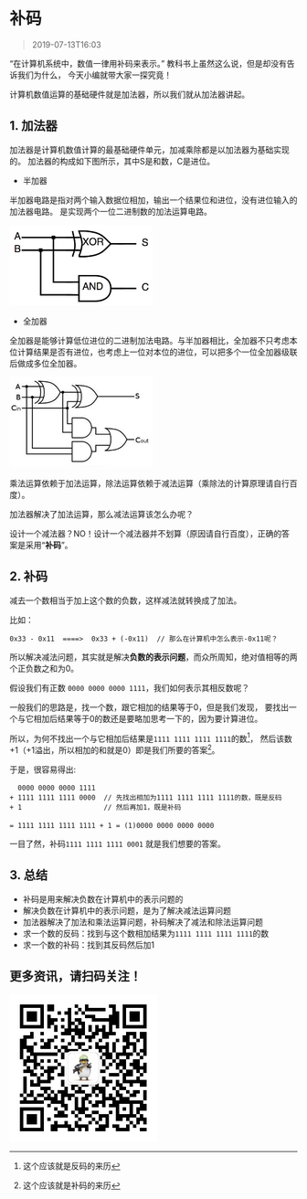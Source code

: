 # 补码

> 2019-07-13T16:03

“在计算机系统中，数值一律用补码来表示。” 教科书上虽然这么说，但是却没有告诉我们为什么，
今天小编就带大家一探究竟！

计算机数值运算的基础硬件就是加法器，所以我们就从加法器讲起。

## 1. 加法器
加法器是计算机数值计算的最基础硬件单元，加减乘除都是以加法器为基础实现的。
加法器的构成如下图所示，其中S是和数，C是进位。

* 半加器

半加器电路是指对两个输入数据位相加，输出一个结果位和进位，没有进位输入的加法器电路。 是实现两个一位二进制数的加法运算电路。

![half_adder](../assets/images/Complement/half_adder.jpg)

* 全加器

全加器是能够计算低位进位的二进制加法电路。与半加器相比，全加器不只考虑本位计算结果是否有进位，也考虑上一位对本位的进位，可以把多个一位全加器级联后做成多位全加器。

![full_adder](../assets/images/Complement/full_adder.jpg)

乘法运算依赖于加法运算，除法运算依赖于减法运算（乘除法的计算原理请自行百度）。

加法器解决了加法运算，那么减法运算该怎么办呢？

设计一个减法器？NO！设计一个减法器并不划算（原因请自行百度），正确的答案是采用“**补码**”。

## 2. 补码

减去一个数相当于加上这个数的负数，这样减法就转换成了加法。

比如：

```
0x33 - 0x11  ====>  0x33 + (-0x11)  // 那么在计算机中怎么表示-0x11呢？

```
所以解决减法问题，其实就是解决**负数的表示问题**，而众所周知，绝对值相等的两个正负数之和为0。

假设我们有正数 ```0000 0000 0000 1111```，我们如何表示其相反数呢？

一般我们的思路是，找一个数，跟它相加的结果等于0，但是我们发现，
要找出一个与它相加后结果等于0的数还是要略加思考一下的，因为要计算进位。

所以，为何不找出一个与它相加后结果是```1111 1111 1111 1111```的数[^1]，
然后该数+1（+1溢出，所以相加的和就是0）即是我们所要的答案[^2]。

于是，很容易得出:
```
  0000 0000 0000 1111 
+ 1111 1111 1111 0000  // 先找出相加为1111 1111 1111 1111的数，既是反码
+ 1                    // 然后再加1，既是补码

= 1111 1111 1111 1111 + 1 = (1)0000 0000 0000 0000

```

一目了然，补码```1111 1111 1111 0001``` 就是我们想要的答案。

## 3. 总结
* 补码是用来解决负数在计算机中的表示问题的
* 解决负数在计算机中的表示问题，是为了解决减法运算问题
* 加法器解决了加法和乘法运算问题，补码解决了减法和除法运算问题
* 求一个数的反码：找到与这个数相加结果为```1111 1111 1111 1111```的数
* 求一个数的补码：找到其反码然后加1


[^1]: 这个应该就是反码的来历
[^2]: 这个应该就是补码的来历

## 更多资讯，请扫码关注！
![weixingongzhonghao](assets/images/weixingongzhonghao.jpg)